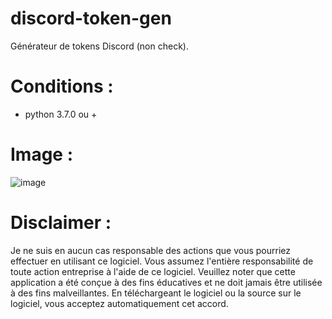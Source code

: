 # discord-token-gen
Générateur de tokens Discord (non check).

# Conditions :
- python 3.7.0 ou +

# Image :
![image](https://i.imgur.com/a/D6zqVgq)

# Disclaimer :
Je ne suis en aucun cas responsable des actions que vous pourriez effectuer en utilisant ce logiciel. Vous assumez l'entière responsabilité de toute action entreprise à l'aide de ce logiciel. Veuillez noter que cette application a été conçue à des fins éducatives et ne doit jamais être utilisée à des fins malveillantes. En téléchargeant le logiciel ou la source sur le logiciel, vous acceptez automatiquement cet accord.
